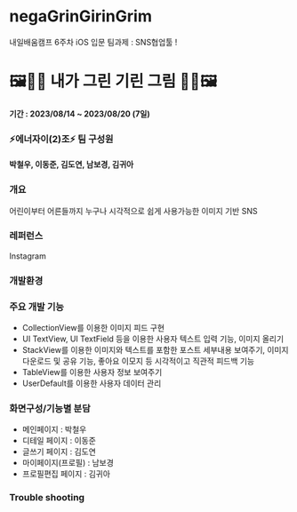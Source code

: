 # negaGrinGirinGrim
내일배움캠프 6주차 iOS 입문 팀과제 : SNS협업툴 !

# 🖼️🦒🎨 내가 그린 기린 그림 🎨🦒🖼️
#### 기간 : 2023/08/14 ~ 2023/08/20 (7일)

### ⚡️에너자이(2)조⚡️ 팀 구성원
#### 박철우, 이동준, 김도연, 남보경, 김귀아

### 개요
어린이부터 어른들까지 누구나 시각적으로 쉽게 사용가능한 이미지 기반 SNS
### 레퍼런스
Instagram


### 개발환경
### 주요 개발 기능
- CollectionView를 이용한 이미지 피드 구현
- UI TextView, UI TextField 등을 이용한 사용자 텍스트 입력 기능, 이미지 올리기
- StackView를 이용한 이미지와 텍스트를 포함한 포스트 세부내용 보여주기, 이미지 다운로드 및 공유 기능, 좋아요 이모지 등 시각적이고 직관적 피드백 기능
- TableView를 이용한 사용자 정보 보여주기
- UserDefault를 이용한 사용자 데이터 관리

### 화면구성/기능별 분담
- 메인페이지 : 박철우
- 디테일 페이지 : 이동준
- 글쓰기 페이지 : 김도연
- 마이페이지(프로필) : 남보경
- 프로필편집 페이지 : 김귀아
### Trouble shooting

